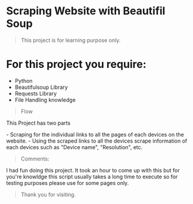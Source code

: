 # Scraping Website with Beautifil Soup 
> This project is for learning purpose only.

# For this project you require:
- Python
- Beautifulsoup Library
- Requests Library
- File Handling knowledge

> Flow
<p> This Project has two parts</p>
- Scraping for the individual links to all the pages of each devices on the website.
- Using the scraped links to all the devices scrape information of each devices such as "Device name", "Resolution", etc.

> Comments:
<p> I had fun doing this project. It took an hour to come up with this but for you're knowldge this script usually takes a long time to execute so for testing purposes
  please use for some pages only.</p> 
  
> Thank you for visiting.
